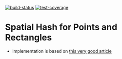 [![build-status](https://img.shields.io/codeship/c3b5bbf0-a1d3-0134-7e97-769a18eb10ba.svg)](https://app.codeship.com/projects/189874)
[![test-coverage](https://img.shields.io/codecov/c/github/valmynd/spatialhash.svg)](https://codecov.io/gh/valmynd/spatialhash)

# Spatial Hash for Points and Rectangles

- Implementation is based on [this very good article](http://www.gamedev.net/page/resources/_/technical/game-programming/spatial-hashing-r2697)
